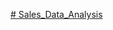 [# Sales_Data_Analysis](https://drive.google.com/drive/u/0/folders/110ZKvL7HxIgL2jhbwv7sqM5GjWEQiXwI)
